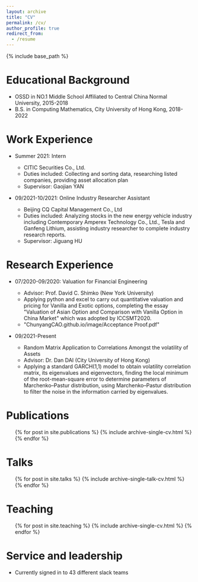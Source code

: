 ```yaml
---
layout: archive
title: "CV"
permalink: /cv/
author_profile: true
redirect_from:
  - /resume
---
```


{% include base_path %}

Educational Background
======
* OSSD in NO.1 Middle School Affiliated to Central China Normal University, 2015-2018 
* B.S. in Computing Mathematics, City University of Hong Kong, 2018-2022


Work Experience
======
* Summer 2021: Intern
  * CITIC Securities Co., Ltd.
  * Duties included: Collecting and sorting data, researching listed companies, providing asset allocation plan
  * Supervisor: Gaojian YAN

* 09/2021-10/2021: Online Industry Researcher Assistant
  * Beijing CQ Capital Management Co., Ltd  
  * Duties included: Analyzing stocks in the new energy vehicle industry including Contemporary Amperex Technology Co., Ltd., Tesla and Ganfeng Lithium, assisting industry researcher to complete industry research reports. 
  * Supervisor: Jiguang HU
  
Research Experience
======
* 07/2020-09/2020: Valuation for Financial Engineering 
  * Advisor: Prof. David C. Shimko (New York University)
  * Applying python and excel to carry out quantitative valuation and pricing for Vanilla and Exotic options, completing the essay "Valuation of Asian Option and Comparison with Vanilla Option in China Market" which was adopted by ICCSMT2020.
  * "ChunyangCAO.github.io/image/Acceptance Proof.pdf"

* 09/2021-Present
  * Random Matrix Application to Correlations Amongst the volatility of Assets 
  * Advisor: Dr. Dan DAI (City University of Hong Kong)
  * Applying a standard GARCH(1,1) model to obtain volatility correlation matrix, its eigenvalues and eigenvectors, finding the local minimum of the root-mean-square error to determine parameters of Marchenko–Pastur distribution, using Marchenko–Pastur distribution to filter the noise in the information carried by eigenvalues.

Publications
======
  <ul>{% for post in site.publications %}
    {% include archive-single-cv.html %}
  {% endfor %}</ul>
  
Talks
======
  <ul>{% for post in site.talks %}
    {% include archive-single-talk-cv.html %}
  {% endfor %}</ul>
  
Teaching
======
  <ul>{% for post in site.teaching %}
    {% include archive-single-cv.html %}
  {% endfor %}</ul>
  
Service and leadership
======
* Currently signed in to 43 different slack teams
